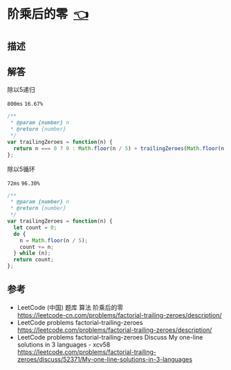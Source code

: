 # <a id="factorialTrailingZeroes"></a>阶乘后的零&nbsp;&nbsp;[:point_left:][readme.problemSet.algorithm.factorialTrailingZeroes] #

## 描述 ##

## 解答 ##

除以5递归

`800ms` `16.67%`

```javascript
/**
 * @param {number} n
 * @return {number}
 */
var trailingZeroes = function(n) {
  return n === 0 ? 0 : Math.floor(n / 5) + trailingZeroes(Math.floor(n / 5));
};
```

除以5循环

`72ms` `96.30%`

```javascript
/**
 * @param {number} n
 * @return {number}
 */
var trailingZeroes = function(n) {
  let count = 0;
  do {
    n = Math.floor(n / 5);
    count += n;
  } while (n);
  return count;
};
```

## 参考 ##

* LeetCode (中国) 题库 算法 阶乘后的零  
  <https://leetcode-cn.com/problems/factorial-trailing-zeroes/description/>
* LeetCode problems factorial-trailing-zeroes  
  <https://leetcode.com/problems/factorial-trailing-zeroes/description/>
* LeetCode problems factorial-trailing-zeroes Discuss My one-line solutions in 3 languages - xcv58  
  <https://leetcode.com/problems/factorial-trailing-zeroes/discuss/52371/My-one-line-solutions-in-3-languages>

<!-- 链接 开始 -->
[readme.problemSet.algorithm.factorialTrailingZeroes]: ../../README.md#problemSet.algorithm.factorialTrailingZeroes "README"
<!-- 链接 结束 -->